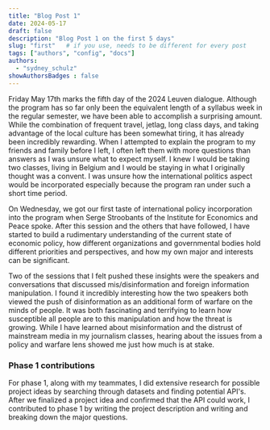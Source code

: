 ```yaml
---
title: "Blog Post 1"
date: 2024-05-17
draft: false
description: "Blog Post 1 on the first 5 days"
slug: "first"   # if you use, needs to be different for every post
tags: ["authors", "config", "docs"]
authors:
  - "sydney_schulz"
showAuthorsBadges : false
---
```


Friday May 17th marks the fifth day of the 2024 Leuven dialogue. Although the program has so far only been the equivalent length of a syllabus week in the regular semester, we have been able to accomplish a surprising amount. While the combination of frequent travel, jetlag, long class days, and taking advantage of the local culture has been somewhat tiring, it has already been incredibly rewarding. 
When I attempted to explain the program to my friends and family before I left, I often left them with more questions than answers as I was unsure what to expect myself. I knew I would be taking two classes, living in Belgium and I would be staying in what I originally thought was a convent. I was unsure how the international politics aspect would be incorporated especially because the program ran under such a short time period. 

On Wednesday, we got our first taste of international policy incorporation into the program when Serge Stroobants of the Institute for Economics and Peace spoke. After this session and the others that have followed, I have started to build a rudimentary understanding of the current state of economic policy, how different organizations and governmental bodies hold different priorities and perspectives, and how my own major and interests can be significant.

Two of the sessions that I felt pushed these insights were the speakers and conversations that discussed mis/disinformation and foreign information manipulation. I found it incredibly interesting how the two speakers both viewed the push of disinformation as an additional form of warfare on the minds of people. It was both fascinating and terrifying to learn how susceptible all people are to this manipulation and how the threat is growing. While I have learned about misinformation and the distrust of mainstream media in my journalism classes, hearing about the issues from a policy and warfare lens showed me just how much is at stake.

### Phase 1 contributions

For phase 1, along with my teammates, I did extensive research for possible project ideas by searching through datasets and finding potential API's. After we finalized a project idea and confirmed that the API could work, I contributed to phase 1 by writing the project description and writing and breaking down the major questions.

